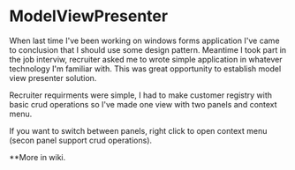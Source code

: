 # ModelViewPresenter
When last time I've been working on windows forms application I've came to conclusion that I should use some design pattern.
Meantime I took part in the job interviw, recruiter asked me to wrote simple application in whatever technology I'm familiar with. This was great opportunity to establish model view presenter solution.

Recruiter requirments were simple, I had to make customer registry with basic crud operations so I've made one view with two panels and 
context menu.

If you want to switch between panels, right click to open context menu (secon panel support crud operations).

**More in wiki.
